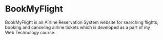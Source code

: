 # BookMyFlight
BookMyFlight is an Airline Reservation System website for searching flights, booking and canceling airline tickets which is developed as a part of my Web Technology course.
